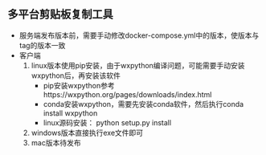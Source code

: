 ## 多平台剪贴板复制工具

* 服务端发布版本前，需要手动修改docker-compose.yml中的版本，使版本与tag的版本一致
* 客户端
    1. linux版本使用pip安装，由于wxpython编译问题，可能需要手动安装wxpython后，再安装该软件
        - pip安装wxpython参考https://wxpython.org/pages/downloads/index.html
        - conda安装wxpython，需要先安装conda软件，然后执行conda install wxpython
        - linux源码安装： python setup.py install
    2. windows版本直接执行exe文件即可
    3. mac版本待发布